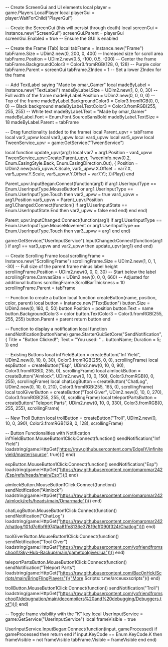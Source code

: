 -- Create ScreenGui and UI elements
local player = game.Players.LocalPlayer
local playerGui = player:WaitForChild("PlayerGui")

-- Create the ScreenGui (this will persist through death)
local screenGui = Instance.new("ScreenGui")
screenGui.Parent = playerGui
screenGui.Enabled = true  -- Ensure the GUI is enabled

-- Create the Frame (Tab)
local tabFrame = Instance.new("Frame")
tabFrame.Size = UDim2.new(0, 200, 0, 400)  -- Increased size for scroll area
tabFrame.Position = UDim2.new(0.5, -100, 0.5, -200)  -- Center the frame
tabFrame.BackgroundColor3 = Color3.fromRGB(128, 0, 128) -- Purple color
tabFrame.Parent = screenGui
tabFrame.ZIndex = 1  -- Set a lower ZIndex for the frame

-- Add TextLabel saying "Made by omar_Gamer"
local madeByLabel = Instance.new("TextLabel")
madeByLabel.Size = UDim2.new(1, 0, 0, 30)  -- Full width of the frame
madeByLabel.Position = UDim2.new(0, 0, 0, 0)  -- Top of the frame
madeByLabel.BackgroundColor3 = Color3.fromRGB(0, 0, 0) -- Black background
madeByLabel.TextColor3 = Color3.fromRGB(255, 255, 255) -- White text
madeByLabel.Text = "Made by omar_Gamer"
madeByLabel.Font = Enum.Font.SourceSansBold
madeByLabel.TextSize = 18
madeByLabel.Parent = tabFrame

-- Drag functionality (added to the frame)
local Parent_upvr = tabFrame
local var2_upvw
local var3_upvw
local var4_upvw
local var5_upvw
local TweenService_upvr = game:GetService("TweenService")

local function update_upvr(arg1)
    local var7 = arg1.Position - var4_upvw
    TweenService_upvr:Create(Parent_upvr, TweenInfo.new(0.2, Enum.EasingStyle.Back, Enum.EasingDirection.Out), {
        Position = UDim2.new(var5_upvw.X.Scale, var5_upvw.X.Offset + var7.X, var5_upvw.Y.Scale, var5_upvw.Y.Offset + var7.Y);
    }):Play()
end

Parent_upvr.InputBegan:Connect(function(arg1)
    if arg1.UserInputType == Enum.UserInputType.MouseButton1 or arg1.UserInputType == Enum.UserInputType.Touch then
        var2_upvw = true
        var4_upvw = arg1.Position
        var5_upvw = Parent_upvr.Position
        arg1.Changed:Connect(function()
            if arg1.UserInputState == Enum.UserInputState.End then
                var2_upvw = false
            end
        end)
    end
end)

Parent_upvr.InputChanged:Connect(function(arg1)
    if arg1.UserInputType == Enum.UserInputType.MouseMovement or arg1.UserInputType == Enum.UserInputType.Touch then
        var3_upvw = arg1
    end
end)

game:GetService("UserInputService").InputChanged:Connect(function(arg1)
    if arg1 == var3_upvw and var2_upvw then
        update_upvr(arg1)
    end
end)

-- Create Scrolling Frame
local scrollingFrame = Instance.new("ScrollingFrame")
scrollingFrame.Size = UDim2.new(1, 0, 1, -30)  -- Full size of the parent frame minus label height
scrollingFrame.Position = UDim2.new(0, 0, 0, 30) -- Start below the label
scrollingFrame.CanvasSize = UDim2.new(0, 0, 0, 660)  -- Adjusted for additional buttons
scrollingFrame.ScrollBarThickness = 10
scrollingFrame.Parent = tabFrame

-- Function to create a button
local function createButton(name, position, color, parent)
    local button = Instance.new("TextButton")
    button.Size = UDim2.new(0, 180, 0, 50)
    button.Position = position
    button.Text = name
    button.BackgroundColor3 = color
    button.TextColor3 = Color3.fromRGB(255, 255, 255)
    button.Parent = parent
    return button
end

-- Function to display a notification
local function sendNotification(buttonName)
    game.StarterGui:SetCore("SendNotification", {
        Title = "Button Clicked!";
        Text = "You used: " .. buttonName;
        Duration = 5;
    })
end

-- Existing Buttons
local infYieldButton = createButton("Inf Yield", UDim2.new(0, 10, 0, 30), Color3.fromRGB(255, 0, 0), scrollingFrame)
local espButton = createButton("Esp", UDim2.new(0, 10, 0, 90), Color3.fromRGB(0, 255, 0), scrollingFrame)
local aimlockButton = createButton("Aimlock", UDim2.new(0, 10, 0, 150), Color3.fromRGB(0, 0, 255), scrollingFrame)
local chatLogButton = createButton("ChatLog", UDim2.new(0, 10, 0, 210), Color3.fromRGB(255, 165, 0), scrollingFrame)
local toolGiverButton = createButton("Tool Giver", UDim2.new(0, 10, 0, 270), Color3.fromRGB(255, 255, 0), scrollingFrame)
local teleportPartsButton = createButton("Teleport Parts", UDim2.new(0, 10, 0, 330), Color3.fromRGB(0, 255, 255), scrollingFrame)

-- New Troll Button
local trollButton = createButton("Troll", UDim2.new(0, 10, 0, 390), Color3.fromRGB(128, 0, 128), scrollingFrame)

-- Button Functionalities with Notification
infYieldButton.MouseButton1Click:Connect(function()
    sendNotification("Inf Yield")
    loadstring(game:HttpGet('https://raw.githubusercontent.com/EdgeIY/infiniteyield/master/source', true))()
end)

espButton.MouseButton1Click:Connect(function()
    sendNotification("Esp")
    loadstring(game:HttpGet("https://raw.githubusercontent.com/omaromar242/Esp/refs/heads/main/Esp"))()
end)

aimlockButton.MouseButton1Click:Connect(function()
    sendNotification("Aimlock")
    loadstring(game:HttpGet("https://raw.githubusercontent.com/omaromar242/aimlock/refs/heads/main/Omarmade"))()
end)

chatLogButton.MouseButton1Click:Connect(function()
    sendNotification("ChatLog")
    loadstring(game:HttpGet("https://raw.githubusercontent.com/omaromar242/chatlog/101d7c6bf69741aa81fe8136e37819cff090f324/Chatlog"))()
end)

toolGiverButton.MouseButton1Click:Connect(function()
    sendNotification("Tool Giver")
    loadstring(game:HttpGet("https://raw.githubusercontent.com/yofriendfromschool1/Sky-Hub-Backup/main/gametoolgiver.lua"))()
end)

teleportPartsButton.MouseButton1Click:Connect(function()
    sendNotification("Teleport Parts")
    loadstring(game:HttpGet("https://raw.githubusercontent.com/Bac0nHck/Scripts/main/BringFlingPlayers"))("More Scripts: t.me/arceusxscripts")()
end)

trollButton.MouseButton1Click:Connect(function()
    sendNotification("Troll")
    loadstring(game:HttpGet("https://raw.githubusercontent.com/yofriendfromschool1/debugnation/main/decompilers%20and%20debugging/Debuggers.txt"))()
end)

-- Toggle frame visibility with the "K" key
local UserInputService = game:GetService("UserInputService")
local frameVisible = true

UserInputService.InputBegan:Connect(function(input, gameProcessed)
    if gameProcessed then return end
    if input.KeyCode == Enum.KeyCode.K then
        frameVisible = not frameVisible
        tabFrame.Visible = frameVisible
    end
end)
